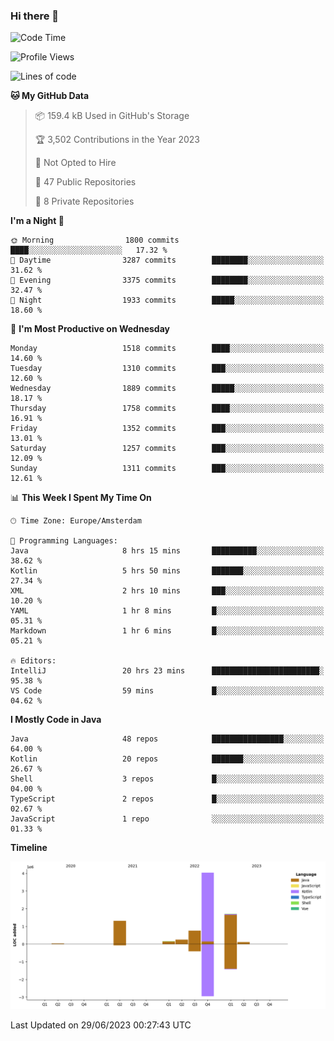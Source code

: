 ### Hi there 👋


<!--START_SECTION:waka-->
![Code Time](http://img.shields.io/badge/Code%20Time-3%2C283%20hrs%2028%20mins-blue)

![Profile Views](http://img.shields.io/badge/Profile%20Views-109-blue)

![Lines of code](https://img.shields.io/badge/From%20Hello%20World%20I%27ve%20Written-8.3%20million%20lines%20of%20code-blue)

**🐱 My GitHub Data** 

> 📦 159.4 kB Used in GitHub's Storage 
 > 
> 🏆 3,502 Contributions in the Year 2023
 > 
> 🚫 Not Opted to Hire
 > 
> 📜 47 Public Repositories 
 > 
> 🔑 8 Private Repositories 
 > 
**I'm a Night 🦉** 

```text
🌞 Morning                1800 commits        ████░░░░░░░░░░░░░░░░░░░░░   17.32 % 
🌆 Daytime                3287 commits        ████████░░░░░░░░░░░░░░░░░   31.62 % 
🌃 Evening                3375 commits        ████████░░░░░░░░░░░░░░░░░   32.47 % 
🌙 Night                  1933 commits        █████░░░░░░░░░░░░░░░░░░░░   18.60 % 
```
📅 **I'm Most Productive on Wednesday** 

```text
Monday                   1518 commits        ████░░░░░░░░░░░░░░░░░░░░░   14.60 % 
Tuesday                  1310 commits        ███░░░░░░░░░░░░░░░░░░░░░░   12.60 % 
Wednesday                1889 commits        █████░░░░░░░░░░░░░░░░░░░░   18.17 % 
Thursday                 1758 commits        ████░░░░░░░░░░░░░░░░░░░░░   16.91 % 
Friday                   1352 commits        ███░░░░░░░░░░░░░░░░░░░░░░   13.01 % 
Saturday                 1257 commits        ███░░░░░░░░░░░░░░░░░░░░░░   12.09 % 
Sunday                   1311 commits        ███░░░░░░░░░░░░░░░░░░░░░░   12.61 % 
```


📊 **This Week I Spent My Time On** 

```text
🕑︎ Time Zone: Europe/Amsterdam

💬 Programming Languages: 
Java                     8 hrs 15 mins       ██████████░░░░░░░░░░░░░░░   38.62 % 
Kotlin                   5 hrs 50 mins       ███████░░░░░░░░░░░░░░░░░░   27.34 % 
XML                      2 hrs 10 mins       ███░░░░░░░░░░░░░░░░░░░░░░   10.20 % 
YAML                     1 hr 8 mins         █░░░░░░░░░░░░░░░░░░░░░░░░   05.31 % 
Markdown                 1 hr 6 mins         █░░░░░░░░░░░░░░░░░░░░░░░░   05.21 % 

🔥 Editors: 
IntelliJ                 20 hrs 23 mins      ████████████████████████░   95.38 % 
VS Code                  59 mins             █░░░░░░░░░░░░░░░░░░░░░░░░   04.62 % 
```

**I Mostly Code in Java** 

```text
Java                     48 repos            ████████████████░░░░░░░░░   64.00 % 
Kotlin                   20 repos            ███████░░░░░░░░░░░░░░░░░░   26.67 % 
Shell                    3 repos             █░░░░░░░░░░░░░░░░░░░░░░░░   04.00 % 
TypeScript               2 repos             █░░░░░░░░░░░░░░░░░░░░░░░░   02.67 % 
JavaScript               1 repo              ░░░░░░░░░░░░░░░░░░░░░░░░░   01.33 % 
```



**Timeline**

![Lines of Code chart](https://raw.githubusercontent.com/powercasgamer/powercasgamer/master/assets/bar_graph.png)


 Last Updated on 29/06/2023 00:27:43 UTC
<!--END_SECTION:waka-->

